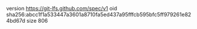 version https://git-lfs.github.com/spec/v1
oid sha256:abcc1f1a533447a3601a8710fa5ed437a95fffcb595bfc5ff979261e824bd67d
size 806
